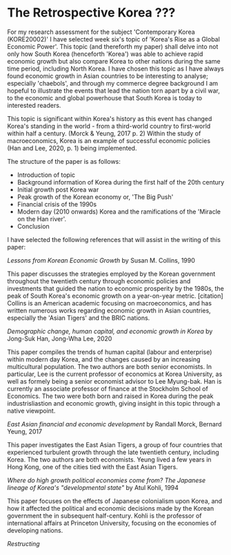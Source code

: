 <h1>The Retrospective Korea ???</h1>

For my research assessment for the subject 'Contemporary Korea (KORE20002)' I have selected week six's topic of 'Korea's Rise as a Global Economic Power'. This topic (and thereforth my paper) shall delve into not only how South Korea (henceforth 'Korea') was able to achieve rapid economic growth but also compare Korea to other nations during the same time period, including North Korea. I have chosen this topic as I have always found economic growth in Asian countries to be interesting to analyse; especially 'chaebols', and through my commerce degree background I am hopeful to illustrate the events that lead the nation torn apart by a civil war, to the economic and global powerhouse that South Korea is today to interested readers.

This topic is significant within Korea's history as this event has changed Korea's standing in the world - from a third-world country to first-world within half a century. (Morck & Yeung, 2017 p. 2) Within the study of macroeconomics, Korea is an example of successful economic policies (Han and Lee, 2020, p. 1) being implemented. 

The structure of the paper is as follows: 

- Introduction of topic  
- Background information of Korea during the first half of the 20th century 
- Initial growth post Korea war 
- Peak growth of the Korean economy or, 'The Big Push'
- Financial crisis of the 1990s 
- Modern day (2010 onwards) Korea and the ramifications of the 'Miracle on the Han river'.
- Conclusion 


I have selected the following references that will assist in the writing of this paper: 

*Lessons from Korean Economic Growth* by Susan M. Collins, 1990 

This paper discusses the strategies employed by the Korean government throughout the twentieth century through economic policies and investments that guided the nation to economic prosperity by the 1980s, the peak of South Korea's economic growth on a year-on-year metric. [citation] Collins is an American academic focusing on macroeconomics, and has written numerous works regarding economic growth in Asian countries, especially the 'Asian Tigers' and the BRIC nations.

*Demographic change, human capital, and economic growth in Korea* by Jong-Suk Han, Jong-Wha Lee, 2020 

This paper compiles the trends of human capital (labour and enterprise) within modern day Korea, and the changes caused by an increasing multicultural population. The two authors are both senior economists. In particular, Lee is the current professor of economics at Korea University, as well as formely being a senior economist advisor to Lee Myung-bak. Han is currently an associate professor of finance at the Stockholm School of Economics. The two were both born and raised in Korea during the peak industrisliastion and economic growth, giving insight in this topic through a native viewpoint. 

*East Asian financial and economic development* by Randall Morck, Bernard Yeung, 2017

This paper investigates the East Asian Tigers, a group of four countries that experienced turbulent growth through the late twentieth century, including Korea. The two authors are both economists. Yeung lived a few years in Hong Kong, one of the cities tied with the East Asian Tigers. 

*Where do high growth political economies come from? The Japanese lineage of Korea's "developmental state"* by Atul Kohli, 1994 

This paper focuses on the effects of Japanese colonialism upon Korea, and how it affected the political and economic decisions made by the Korean government the in subsequent half-century. Kohli is the professor of international affairs at Princeton University, focusing on the economies of developing nations. 

*Restructing*







